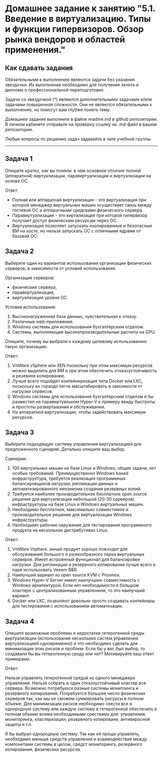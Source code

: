 
# Домашнее задание к занятию "5.1. Введение в виртуализацию. Типы и функции гипервизоров. Обзор рынка вендоров и областей применения."


## Как сдавать задания

Обязательными к выполнению являются задачи без указания звездочки. Их выполнение необходимо для получения зачета и диплома о профессиональной переподготовке.

Задачи со звездочкой (*) являются дополнительными задачами и/или задачами повышенной сложности. Они не являются обязательными к выполнению, но помогут вам глубже понять тему.

Домашнее задание выполните в файле readme.md в github репозитории. В личном кабинете отправьте на проверку ссылку на .md-файл в вашем репозитории.

Любые вопросы по решению задач задавайте в чате учебной группы.

---

## Задача 1

Опишите кратко, как вы поняли: в чем основное отличие полной (аппаратной) виртуализации, паравиртуализации и виртуализации на основе ОС.

Ответ:
- Полная или аппаратная виртуализация - это виртуализация при которой менеджер виртуальных машин осуществяет связь между гостевой ОС и аппаратными средсвами физического сервера.
- Паравиртуализация - это виртализация при которой гипервизор получает доступ физическим ресурсам через ОС.
- Виртуализация  позволяет запускать изолированные и безопасные ВМ на хосте, но нельзя запускать ОС с отличными ядрами от базовой ОС.

## Задача 2

Выберите один из вариантов использования организации физических серверов, в зависимости от условий использования.

Организация серверов:
- физические сервера,
- паравиртуализация,
- виртуализация уровня ОС.

Условия использования:
1. Высоконагруженная база данных, чувствительная к отказу.
2. Различные web-приложения.
3. Windows системы для использования бухгалтерским отделом.
4. Системы, выполняющие высокопроизводительные расчеты на GPU.

Опишите, почему вы выбрали к каждому целевому использованию такую организацию.

Ответ:
1. VmWare vSphere или XEN поскольку при этом максимум ресурсов можно выделить для ВМ и при этом обеспечить отказоустойчивость и резевное копирование.
2. Лучше всего подойдет контейнеризация типа Docker или LXC, поскольку их гораздо легче масштабировать в заисимости от нагрузки сервисов.
3. Windows системы для использования бухгалтерским отделом я бы разместил на паравиртуальном Hyper-V к примеру ввиду быстроты и простоты развертывания и обслуживания.
4. На аппаратной виртуализации, чтобы задействовать максимум ресурсов. 

## Задача 3

Выберите подходящую систему управления виртуализацией для предложенного сценария. Детально опишите ваш выбор.

Сценарии:

1. 100 виртуальных машин на базе Linux и Windows, общие задачи, нет особых требований. Преимущественно Windows based инфраструктура, требуется реализация программных балансировщиков нагрузки, репликации данных и автоматизированного механизма создания резервных копий.
2. Требуется наиболее производительное бесплатное open source решение для виртуализации небольшой (20-30 серверов) инфраструктуры на базе Linux и Windows виртуальных машин.
3. Необходимо бесплатное, максимально совместимое и производительное решение для виртуализации Windows инфраструктуры.
4. Необходимо рабочее окружение для тестирования программного продукта на нескольких дистрибутивах Linux.

Ответ:
1. VmWare Vsphere. анный продукт хорошо пожходит для обслуживания большого и разнообразного парка виртуальных серверов. Имеет встроенный функционал для балансировки нагрузки. Для репликации и резервного копирования лучше всего в паре использовать Veeam B&R.
2. Наилучший вариант из open source KVM с Proxmox.
3. Windows Hyper-V Server имеет наилучшею совместимость с Windows архитектурой. Если нет необходимости в большом кластере с централизованным управлением, то это наилучший вариант.
4. Docker или LXC, позволяют довольно просто создавать контейнеры для тестирования с использованием автоматизации.

## Задача 4

Опишите возможные проблемы и недостатки гетерогенной среды виртуализации (использования нескольких систем управления виртуализацией одновременно) и что необходимо сделать для минимизации этих рисков и проблем. Если бы у вас был выбор, то создавали бы вы гетерогенную среду или нет? Мотивируйте ваш ответ примерами.

Ответ:

Нельзя управлять гетерогенной средой из одного менеджера управления. Нельзя собрать в один отказоустойчивый кластер все сервера. Возможно потребуюся разные системы монитоинга и резервного копирования. Потребуется большее число физических серверов так, как мы не сможем суммировать ресурсы в полном объеме. Для минимизации рисков необходимо свести все в однородную систему или каждую систему в гетерогенной обеспечить в полном объеме всеми необходимыми срествами для: управления, мониторинга, кластеризации, резервного копировани, антивиросной защиты и т.п.

Я бы выбрал однородную систему. Так как ей проще управлять, необходимо меньше средств управления и взаимодействия между компонетами системы в целом, средст мониторинга, резервного копирования, физических ресурсов.